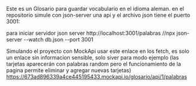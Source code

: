 Este es un Glosario para guardar vocabulario en el idioma aleman.
en el repositorio simule con json-server una api y el archivo json tiene el puerto 3001:

para iniciar servidor json server http://localhost:3001/palabras
//npx json-server --watch db.json --port 3001 



Simulando el proyecto con MockApi usar este enlace en los fetch, es solo un enlace sin informacion sensible, solo siver para modo ejemplo (las tarjetas aparecerán con palabras random pero el funcionamiento de la pagina permite eliminar y agregar nuevas tarjetas)
https://673ad896339a4ce445195433.mockapi.io/glosario/api/1/palabras
